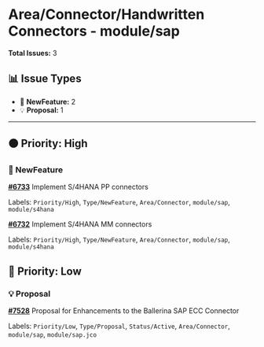 # Area/Connector/Handwritten Connectors - module/sap

**Total Issues:** 3

## 📊 Issue Types

- 🚀 **NewFeature:** 2
- 💡 **Proposal:** 1

---

## 🟠 Priority: High

### 🚀 NewFeature

**[#6733](https://github.com/ballerina-platform/ballerina-library/issues/6733)** Implement S/4HANA PP connectors

Labels: `Priority/High`, `Type/NewFeature`, `Area/Connector`, `module/sap`, `module/s4hana`

**[#6732](https://github.com/ballerina-platform/ballerina-library/issues/6732)** Implement S/4HANA MM connectors

Labels: `Priority/High`, `Type/NewFeature`, `Area/Connector`, `module/sap`, `module/s4hana`

## 🔵 Priority: Low

### 💡 Proposal

**[#7528](https://github.com/ballerina-platform/ballerina-library/issues/7528)** Proposal for Enhancements to the Ballerina SAP ECC Connector

Labels: `Priority/Low`, `Type/Proposal`, `Status/Active`, `Area/Connector`, `module/sap`, `module/sap.jco`


